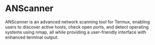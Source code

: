 # ANScanner
ANScanner is an advanced network scanning tool for Termux, enabling users to discover active hosts, check open ports, and detect operating systems using nmap, all while providing a user-friendly interface with enhanced terminal output.
